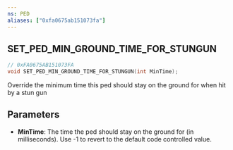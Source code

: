 ```yaml
---
ns: PED
aliases: ["0xfa0675ab151073fa"]
---
```

## SET_PED_MIN_GROUND_TIME_FOR_STUNGUN

```c
// 0xFA0675AB151073FA
void SET_PED_MIN_GROUND_TIME_FOR_STUNGUN(int MinTime);
```

Override the minimum time this ped should stay on the ground for when hit by a stun gun


## Parameters
* **MinTime**: The time the ped should stay on the ground for (in milliseconds). Use -1 to revert to the default code controlled value.
